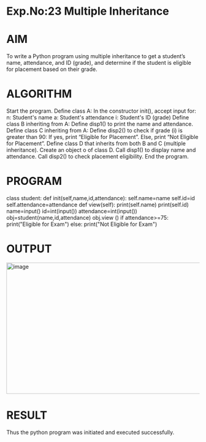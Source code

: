 # Exp.No:23 Multiple Inheritance
# AIM
To write a Python program using multiple inheritance to get a student’s name, attendance, and ID (grade), and determine if the student is eligible for placement based on their grade.

# ALGORITHM
Start the program. Define class A: In the constructor init(), accept input for: n: Student's name a: Student's attendance i: Student's ID (grade) Define class B inheriting from A: Define disp1() to print the name and attendance. Define class C inheriting from A: Define disp2() to check if grade (i) is greater than 90: If yes, print “Eligible for Placement”. Else, print “Not Eligible for Placement”. Define class D that inherits from both B and C (multiple inheritance). Create an object o of class D. Call disp1() to display name and attendance. Call disp2() to check placement eligibility. End the program.

# PROGRAM
class student: def init(self,name,id,attendance): self.name=name self.id=id self.attendance=attendance def view(self): print(self.name) print(self.id) name=input() id=int(input()) attendance=int(input()) obj=student(name,id,attendance) obj.view () if attendance>=75: print("Eligible for Exam") else: print("Not Eligible for Exam")

# OUTPUT
<img width="1177" height="343" alt="image" src="https://github.com/user-attachments/assets/73df1c07-7d00-4eb6-b9e5-1f2c7149503e" />

# RESULT
Thus the python program was initiated and executed successfully.
